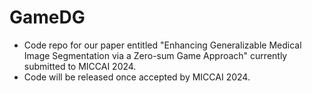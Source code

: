 # GameDG
- Code repo for our paper entitled "Enhancing Generalizable Medical Image Segmentation via a Zero-sum Game Approach" currently submitted to MICCAI 2024.  
- Code will be released once accepted by MICCAI 2024.
